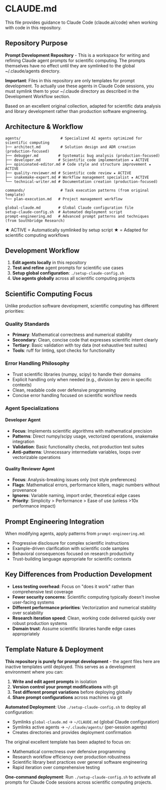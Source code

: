 # CLAUDE.md

This file provides guidance to Claude Code (claude.ai/code) when working with code in this repository.

## Repository Purpose
**Prompt Development Repository** - This is a workspace for writing and refining Claude agent prompts for scientific computing. The prompts themselves have no effect until they are symlinked to the global ~/.claude/agents directory.

**Important**: Files in this repository are only templates for prompt development. To actually use these agents in Claude Code sessions, you must symlink them to your ~/.claude directory as described in the Development Workflow section.

Based on an excellent original collection, adapted for scientific data analysis and library development rather than production software engineering.

## Architecture & Workflow
```
agents/                  # Specialized AI agents optimized for scientific computing
├── architect.md         # Solution design and ADR creation (production-focused)
├── debugger.md         # Systematic bug analysis (production-focused) 
├── developer.md        # Scientific code implementation ★ ACTIVE
├── opinionated-editor.md # Code style and structure improvement ★ ACTIVE
├── quality-reviewer.md # Scientific code review ★ ACTIVE
├── snakemake-expert.md # Workflow management specialist ★ ACTIVE
└── technical-writer.md # Documentation creation (production-focused)

commands/                # Task execution patterns (from original template)
└── plan-execution.md   # Project management workflow

global-claude.md        # Global Claude configuration file
setup-claude-config.sh  # Automated deployment script
prompt-engineering.md   # Advanced prompt patterns and techniques (from Southbridge Research)
```

★ ACTIVE = Automatically symlinked by setup script
★ = Adapted for scientific computing workflows

## Development Workflow
1. **Edit agents locally** in this repository
2. **Test and refine** agent prompts for scientific use cases  
3. **Setup global configuration**: `./setup-claude-config.sh`
4. **Use agents globally** across all scientific computing projects

## Scientific Computing Focus
Unlike production software development, scientific computing has different priorities:

### Quality Standards
- **Primary**: Mathematical correctness and numerical stability
- **Secondary**: Clean, concise code that expresses scientific intent clearly
- **Tertiary**: Basic validation with toy data (not exhaustive test suites)
- **Tools**: ruff for linting, spot checks for functionality

### Error Handling Philosophy
- Trust scientific libraries (numpy, scipy) to handle their domains
- Explicit handling only when needed (e.g., division by zero in specific contexts)
- Clean, readable code over defensive programming
- Concise error handling focused on scientific workflow needs

### Agent Specializations

#### Developer Agent
- **Focus**: Implements scientific algorithms with mathematical precision
- **Patterns**: Direct numpy/scipy usage, vectorized operations, snakemake integration
- **Validation**: Basic functionality checks, not production test suites
- **Anti-patterns**: Unnecessary intermediate variables, loops over vectorizable operations

#### Quality Reviewer Agent  
- **Focus**: Analysis-breaking issues only (not style preferences)
- **Flags**: Mathematical errors, performance killers, magic numbers without provenance
- **Ignores**: Variable naming, import order, theoretical edge cases
- **Priority**: Simplicity > Performance > Ease of use (unless >10x performance impact)

## Prompt Engineering Integration
When modifying agents, apply patterns from `prompt-engineering.md`:
- Progressive disclosure for complex scientific instructions
- Example-driven clarification with scientific code samples
- Behavioral consequences focused on research productivity
- Trust-building language appropriate for scientific contexts

## Key Differences from Production Development
- **Less testing overhead**: Focus on "does it work" rather than comprehensive test coverage
- **Fewer security concerns**: Scientific computing typically doesn't involve user-facing systems
- **Different performance priorities**: Vectorization and numerical stability over scalability
- **Research iteration speed**: Clean, working code delivered quickly over robust production systems
- **Domain trust**: Assume scientific libraries handle edge cases appropriately

## Template Nature & Deployment
**This repository is purely for prompt development** - the agent files here are inactive templates until deployed. This serves as a development environment where you can:

1. **Write and edit agent prompts** in isolation
2. **Version control your prompt modifications** with git
3. **Test different prompt variations** before deploying globally
4. **Share prompt configurations** across machines via git

**Automated Deployment**: Use `./setup-claude-config.sh` to deploy all configuration:
- Symlinks `global-claude.md` → `~/CLAUDE.md` (global Claude configuration)
- Symlinks active agents → `~/.claude/agents/` (per-session agents)
- Creates directories and provides deployment confirmation

The original excellent template has been adapted to focus on:
- Mathematical correctness over defensive programming  
- Research workflow efficiency over production robustness
- Scientific library best practices over general software engineering
- Rapid iteration over comprehensive testing

**One-command deployment**: Run `./setup-claude-config.sh` to activate all prompts for Claude Code sessions across scientific computing projects.
